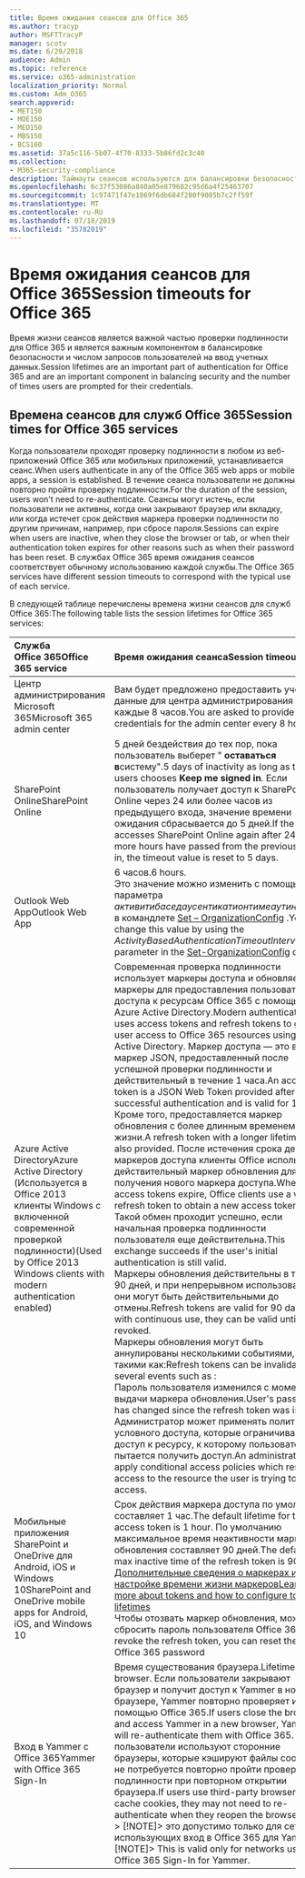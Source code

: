 ```yaml
---
title: Время ожидания сеансов для Office 365
ms.author: tracyp
author: MSFTTracyP
manager: scotv
ms.date: 6/29/2018
audience: Admin
ms.topic: reference
ms.service: o365-administration
localization_priority: Normal
ms.custom: Adm_O365
search.appverid:
- MET150
- MOE150
- MED150
- MBS150
- BCS160
ms.assetid: 37a5c116-5b07-4f70-8333-5b86fd2c3c40
ms.collection:
- M365-security-compliance
description: Таймауты сеансов используются для балансировки безопасности и простоты доступа в клиентских приложениях Office 365.
ms.openlocfilehash: 6c37f53086a840a05e879682c95d6a4f25463707
ms.sourcegitcommit: 1c97471f47e1869f6db684f280f9085b7c2ff59f
ms.translationtype: MT
ms.contentlocale: ru-RU
ms.lasthandoff: 07/18/2019
ms.locfileid: "35782019"
---
```

# <a name="session-timeouts-for-office-365"></a><span data-ttu-id="467ac-103">Время ожидания сеансов для Office 365</span><span class="sxs-lookup"><span data-stu-id="467ac-103">Session timeouts for Office 365</span></span>

<span data-ttu-id="467ac-104">Время жизни сеансов является важной частью проверки подлинности для Office 365 и является важным компонентом в балансировке безопасности и числом запросов пользователей на ввод учетных данных.</span><span class="sxs-lookup"><span data-stu-id="467ac-104">Session lifetimes are an important part of authentication for Office 365 and are an important component in balancing security and the number of times users are prompted for their credentials.</span></span>
  
## <a name="session-times-for-office-365-services"></a><span data-ttu-id="467ac-105">Времена сеансов для служб Office 365</span><span class="sxs-lookup"><span data-stu-id="467ac-105">Session times for Office 365 services</span></span>

<span data-ttu-id="467ac-106">Когда пользователи проходят проверку подлинности в любом из веб-приложений Office 365 или мобильных приложений, устанавливается сеанс.</span><span class="sxs-lookup"><span data-stu-id="467ac-106">When users authenticate in any of the Office 365 web apps or mobile apps, a session is established.</span></span> <span data-ttu-id="467ac-107">В течение сеанса пользователи не должны повторно пройти проверку подлинности.</span><span class="sxs-lookup"><span data-stu-id="467ac-107">For the duration of the session, users won't need to re-authenticate.</span></span> <span data-ttu-id="467ac-108">Сеансы могут истечь, если пользователи не активны, когда они закрывают браузер или вкладку, или когда истечет срок действия маркера проверки подлинности по другим причинам, например, при сбросе пароля.</span><span class="sxs-lookup"><span data-stu-id="467ac-108">Sessions can expire when users are inactive, when they close the browser or tab, or when their authentication token expires for other reasons such as when their password has been reset.</span></span> <span data-ttu-id="467ac-109">В службах Office 365 время ожидания сеансов соответствует обычному использованию каждой службы.</span><span class="sxs-lookup"><span data-stu-id="467ac-109">The Office 365 services have different session timeouts to correspond with the typical use of each service.</span></span>
  
<span data-ttu-id="467ac-110">В следующей таблице перечислены времена жизни сеансов для служб Office 365:</span><span class="sxs-lookup"><span data-stu-id="467ac-110">The following table lists the session lifetimes for Office 365 services:</span></span>
  
|<span data-ttu-id="467ac-111">**Служба Office 365**</span><span class="sxs-lookup"><span data-stu-id="467ac-111">**Office 365 service**</span></span>|<span data-ttu-id="467ac-112">**Время ожидания сеанса**</span><span class="sxs-lookup"><span data-stu-id="467ac-112">**Session timeout**</span></span>|
|:-----|:-----|
|<span data-ttu-id="467ac-113">Центр администрирования Microsoft 365</span><span class="sxs-lookup"><span data-stu-id="467ac-113">Microsoft 365 admin center</span></span>  <br/> |<span data-ttu-id="467ac-114">Вам будет предложено предоставить учетные данные для центра администрирования каждые 8 часов.</span><span class="sxs-lookup"><span data-stu-id="467ac-114">You are asked to provide credentials for the admin center every 8 hours.</span></span>  <br/> |
|<span data-ttu-id="467ac-115">SharePoint Online</span><span class="sxs-lookup"><span data-stu-id="467ac-115">SharePoint Online</span></span>  <br/> |<span data-ttu-id="467ac-116">5 дней бездействия до тех пор, пока пользователь выберет " **оставаться в**систему".</span><span class="sxs-lookup"><span data-stu-id="467ac-116">5 days of inactivity as long as the users chooses **Keep me signed in**.</span></span> <span data-ttu-id="467ac-117">Если пользователь получает доступ к SharePoint Online через 24 или более часов из предыдущего входа, значение времени ожидания сбрасывается до 5 дней.</span><span class="sxs-lookup"><span data-stu-id="467ac-117">If the user accesses SharePoint Online again after 24 or more hours have passed from the previous sign-in, the timeout value is reset to 5 days.</span></span>  <br/> |
|<span data-ttu-id="467ac-118">Outlook Web App</span><span class="sxs-lookup"><span data-stu-id="467ac-118">Outlook Web App</span></span>  <br/> |<span data-ttu-id="467ac-119">6 часов.</span><span class="sxs-lookup"><span data-stu-id="467ac-119">6 hours.</span></span>  <br/> <span data-ttu-id="467ac-120">Это значение можно изменить с помощью параметра _активитибаседаусентикатионтимеаутинтервал_ в командлете [Set – OrganizationConfig](https://go.microsoft.com/fwlink/p/?LinkId=615378) .</span><span class="sxs-lookup"><span data-stu-id="467ac-120">You can change this value by using the  _ActivityBasedAuthenticationTimeoutInterval_ parameter in the [Set-OrganizationConfig](https://go.microsoft.com/fwlink/p/?LinkId=615378) cmdlet.</span></span>  <br/> |
|<span data-ttu-id="467ac-121">Azure Active Directory</span><span class="sxs-lookup"><span data-stu-id="467ac-121">Azure Active Directory</span></span>  <br/> <span data-ttu-id="467ac-122">(Используется в Office 2013 клиенты Windows с включенной современной проверкой подлинности)</span><span class="sxs-lookup"><span data-stu-id="467ac-122">(Used by Office 2013 Windows clients with modern authentication enabled)</span></span>  <br/> | <span data-ttu-id="467ac-123">Современная проверка подлинности использует маркеры доступа и обновляет маркеры для предоставления пользователям доступа к ресурсам Office 365 с помощью Azure Active Directory.</span><span class="sxs-lookup"><span data-stu-id="467ac-123">Modern authentication uses access tokens and refresh tokens to grant user access to Office 365 resources using Azure Active Directory.</span></span> <span data-ttu-id="467ac-124">Маркер доступа — это веб-маркер JSON, предоставленный после успешной проверки подлинности и действительный в течение 1 часа.</span><span class="sxs-lookup"><span data-stu-id="467ac-124">An access token is a JSON Web Token provided after a successful authentication and is valid for 1 hour.</span></span> <span data-ttu-id="467ac-125">Кроме того, предоставляется маркер обновления с более длинным временем жизни.</span><span class="sxs-lookup"><span data-stu-id="467ac-125">A refresh token with a longer lifetime is also provided.</span></span> <span data-ttu-id="467ac-126">После истечения срока действия маркеров доступа клиенты Office используют действительный маркер обновления для получения нового маркера доступа.</span><span class="sxs-lookup"><span data-stu-id="467ac-126">When access tokens expire, Office clients use a valid refresh token to obtain a new access token.</span></span> <span data-ttu-id="467ac-127">Такой обмен проходит успешно, если начальная проверка подлинности пользователя еще действительна.</span><span class="sxs-lookup"><span data-stu-id="467ac-127">This exchange succeeds if the user's initial authentication is still valid.</span></span>  <br/>  <span data-ttu-id="467ac-128">Маркеры обновления действительны в течение 90 дней, и при непрерывном использовании они могут быть действительными до отмены.</span><span class="sxs-lookup"><span data-stu-id="467ac-128">Refresh tokens are valid for 90 days, and with continuous use, they can be valid until revoked.</span></span>  <br/>  <span data-ttu-id="467ac-129">Маркеры обновления могут быть аннулированы несколькими событиями, такими как:</span><span class="sxs-lookup"><span data-stu-id="467ac-129">Refresh tokens can be invalidated by several events such as :</span></span>  <br/>  <span data-ttu-id="467ac-130">Пароль пользователя изменился с момента выдачи маркера обновления.</span><span class="sxs-lookup"><span data-stu-id="467ac-130">User's password has changed since the refresh token was issued.</span></span>  <br/>  <span data-ttu-id="467ac-131">Администратор может применять политики условного доступа, которые ограничивают доступ к ресурсу, к которому пользователь пытается получить доступ.</span><span class="sxs-lookup"><span data-stu-id="467ac-131">An administrator can apply conditional access policies which restrict access to the resource the user is trying to access.</span></span>  <br/> |
|<span data-ttu-id="467ac-132">Мобильные приложения SharePoint и OneDrive для Android, iOS и Windows 10</span><span class="sxs-lookup"><span data-stu-id="467ac-132">SharePoint and OneDrive mobile apps for Android, iOS, and Windows 10</span></span>  <br/> |<span data-ttu-id="467ac-133">Срок действия маркера доступа по умолчанию составляет 1 час.</span><span class="sxs-lookup"><span data-stu-id="467ac-133">The default lifetime for the access token is 1 hour.</span></span> <span data-ttu-id="467ac-134">По умолчанию максимальное время неактивности маркера обновления составляет 90 дней.</span><span class="sxs-lookup"><span data-stu-id="467ac-134">The default max inactive time of the refresh token is 90 days.</span></span>  <br/> [<span data-ttu-id="467ac-135">Дополнительные сведения о маркерах и настройке времени жизни маркеров</span><span class="sxs-lookup"><span data-stu-id="467ac-135">Learn more about tokens and how to configure token lifetimes</span></span>](https://docs.microsoft.com/en-us/azure/active-directory/active-directory-configurable-token-lifetimes) <br/> <span data-ttu-id="467ac-136">Чтобы отозвать маркер обновления, можно сбросить пароль пользователя Office 365</span><span class="sxs-lookup"><span data-stu-id="467ac-136">To revoke the refresh token, you can reset the user's Office 365 password</span></span>  <br/> |
|<span data-ttu-id="467ac-137">Вход в Yammer с Office 365</span><span class="sxs-lookup"><span data-stu-id="467ac-137">Yammer with Office 365 Sign-In</span></span>  <br/> |<span data-ttu-id="467ac-138">Время существования браузера.</span><span class="sxs-lookup"><span data-stu-id="467ac-138">Lifetime of the browser.</span></span> <span data-ttu-id="467ac-139">Если пользователи закрывают браузер и получит доступ к Yammer в новом браузере, Yammer повторно проверяет их с помощью Office 365.</span><span class="sxs-lookup"><span data-stu-id="467ac-139">If users close the browser and access Yammer in a new browser, Yammer will re-authenticate them with Office 365.</span></span> <span data-ttu-id="467ac-140">Если пользователи используют сторонние браузеры, которые кэшируют файлы cookie, им не потребуется повторно пройти проверку подлинности при повторном открытии браузера.</span><span class="sxs-lookup"><span data-stu-id="467ac-140">If users use third-party browsers that cache cookies, they may not need to re-authenticate when they reopen the browser.</span></span>  <br/> <span data-ttu-id="467ac-141">> [!NOTE]> это допустимо только для сетей, использующих вход в Office 365 для Yammer.</span><span class="sxs-lookup"><span data-stu-id="467ac-141">> [!NOTE]> This is valid only for networks using Office 365 Sign-In for Yammer.</span></span>           |
   

